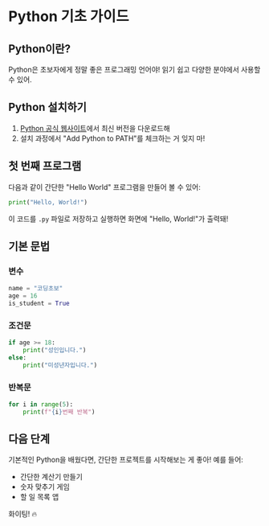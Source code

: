 # Python 기초 가이드

## Python이란?
Python은 초보자에게 정말 좋은 프로그래밍 언어야! 읽기 쉽고 다양한 분야에서 사용할 수 있어.

## Python 설치하기
1. [Python 공식 웹사이트](https://www.python.org/downloads/)에서 최신 버전을 다운로드해
2. 설치 과정에서 "Add Python to PATH"를 체크하는 거 잊지 마!

## 첫 번째 프로그램
다음과 같이 간단한 "Hello World" 프로그램을 만들어 볼 수 있어:

```python
print("Hello, World!")
```

이 코드를 `.py` 파일로 저장하고 실행하면 화면에 "Hello, World!"가 출력돼!

## 기본 문법
### 변수
```python
name = "코딩초보"
age = 16
is_student = True
```

### 조건문
```python
if age >= 18:
    print("성인입니다.")
else:
    print("미성년자입니다.")
```

### 반복문
```python
for i in range(5):
    print(f"{i}번째 반복")
```

## 다음 단계
기본적인 Python을 배웠다면, 간단한 프로젝트를 시작해보는 게 좋아! 예를 들어:
- 간단한 계산기 만들기
- 숫자 맞추기 게임
- 할 일 목록 앱

화이팅! 🔥